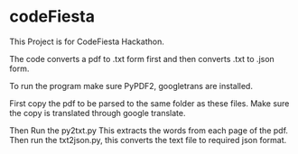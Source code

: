# codeFiesta

This Project is for CodeFiesta Hackathon.

The code converts a pdf to .txt form first and then converts .txt to .json form.

To run the program make sure PyPDF2, googletrans are installed.

First copy the pdf to be parsed to the same folder as these files.
Make sure the copy is translated through google translate.

Then Run the py2txt.py
This extracts the words from each page of the pdf.
Then run the txt2json.py, this converts the text file to required json format.


